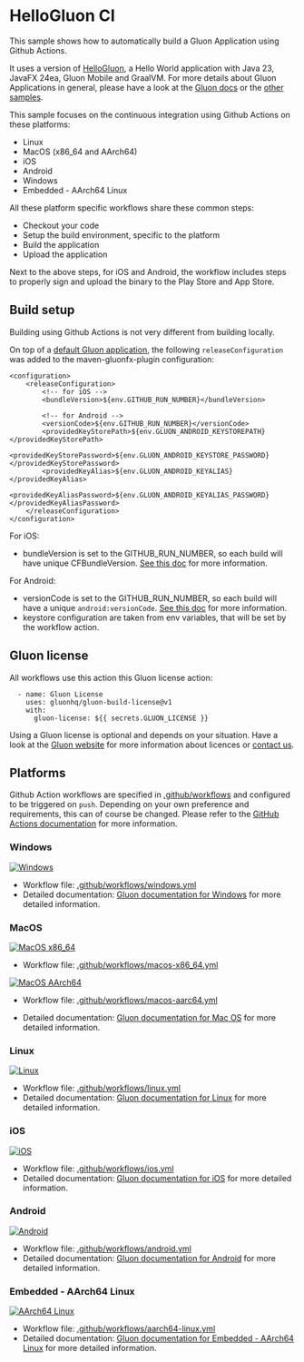 
# HelloGluon CI

This sample shows how to automatically build a Gluon Application using Github Actions.

It uses a version of [HelloGluon](https://github.com/gluonhq/gluon-samples/tree/master/HelloGluon), a Hello World application with Java 23, JavaFX 24ea, Gluon Mobile and GraalVM.
For more details about Gluon Applications in general, please have a look at the [Gluon docs](https://docs.gluonhq.com) or the [other samples](https://gluonhq.com/developers/samples/). 

This sample focuses on the continuous integration using Github Actions on these platforms:

* Linux
* MacOS (x86_64 and AArch64)
* iOS
* Android
* Windows
* Embedded - AArch64 Linux

All these platform specific workflows share these common steps:

* Checkout your code
* Setup the build environment, specific to the platform
* Build the application
* Upload the application

Next to the above steps, for iOS and Android, the workflow includes steps to properly sign and upload the binary to the Play Store and App Store.


## Build setup

Building using Github Actions is not very different from building locally.

On top of a [default Gluon application](https://docs.gluonhq.com/#_getting_started), the following `releaseConfiguration` was added to the maven-gluonfx-plugin configuration:

```
<configuration>
    <releaseConfiguration>
        <!-- for iOS -->
        <bundleVersion>${env.GITHUB_RUN_NUMBER}</bundleVersion>
        
        <!-- for Android -->
        <versionCode>${env.GITHUB_RUN_NUMBER}</versionCode>
        <providedKeyStorePath>${env.GLUON_ANDROID_KEYSTOREPATH}</providedKeyStorePath>
        <providedKeyStorePassword>${env.GLUON_ANDROID_KEYSTORE_PASSWORD}</providedKeyStorePassword>
        <providedKeyAlias>${env.GLUON_ANDROID_KEYALIAS}</providedKeyAlias>
        <providedKeyAliasPassword>${env.GLUON_ANDROID_KEYALIAS_PASSWORD}</providedKeyAliasPassword>
    </releaseConfiguration>
</configuration>
```

For iOS:
* bundleVersion is set to the GITHUB_RUN_NUMBER, so each build will have unique CFBundleVersion. [See this doc](https://docs.gluonhq.com/#platforms_ios_distribution_build) for more information.

For Android:
* versionCode is set to the GITHUB_RUN_NUMBER, so each build will have a unique `android:versionCode`. [See this doc](https://docs.gluonhq.com/#platforms_ios_distribution_build) for more information.
* keystore configuration are taken from env variables, that will be set by the workflow action.

## Gluon license

All workflows use this action this Gluon license action:

      - name: Gluon License
        uses: gluonhq/gluon-build-license@v1
        with:
          gluon-license: ${{ secrets.GLUON_LICENSE }}

Using a Gluon license is optional and depends on your situation.
Have a look at the [Gluon website](https://gluonhq.com/products/mobile/buy/) for more information about licences or [contact us](https://gluonhq.com/about-us/contact-us/).


## Platforms

Github Action workflows are specified in [.github/workflows](https://github.com/gluonhq/hello-gluon-ci/tree/master/.github/workflows) and configured to be triggered on `push`.
Depending on your own preference and requirements, this can of course be changed. Please refer to the [GitHub Actions documentation](https://docs.github.com/en/free-pro-team@latest/actions) for more information.

### Windows

[![Windows](https://github.com/gluonhq/hello-gluon-ci/actions/workflows/windows.yml/badge.svg)](https://github.com/gluonhq/hello-gluon-ci/actions/workflows/windows.yml)

* Workflow file: [.github/workflows/windows.yml](https://github.com/gluonhq/hello-gluon-ci/blob/master/.github/workflows/windows.yml)
* Detailed documentation: [Gluon documentation for Windows](https://docs.gluonhq.com/#platforms_windows) for more detailed information.

### MacOS

[![MacOS x86_64](https://github.com/gluonhq/hello-gluon-ci/actions/workflows/macos-x86_64.yml/badge.svg)](https://github.com/gluonhq/hello-gluon-ci/actions/workflows/macos-x86_64.yml)

* Workflow file: [.github/workflows/macos-x86_64.yml](https://github.com/gluonhq/hello-gluon-ci/blob/master/.github/workflows/macos-x86_64.yml)

[![MacOS AArch64](https://github.com/gluonhq/hello-gluon-ci/actions/workflows/macos-aarch64.yml/badge.svg)](https://github.com/gluonhq/hello-gluon-ci/actions/workflows/macos-aarch64.yml)

* Workflow file: [.github/workflows/macos-aarc64.yml](https://github.com/gluonhq/hello-gluon-ci/blob/master/.github/workflows/macos-aarch64.yml)

* Detailed documentation: [Gluon documentation for Mac OS](https://docs.gluonhq.com/#platforms_macos) for more detailed information.

### Linux

[![Linux](https://github.com/gluonhq/hello-gluon-ci/actions/workflows/linux.yml/badge.svg)](https://github.com/gluonhq/hello-gluon-ci/actions/workflows/linux.yml)

* Workflow file: [.github/workflows/linux.yml](https://github.com/gluonhq/hello-gluon-ci/blob/master/.github/workflows/linux.yml)
* Detailed documentation: [Gluon documentation for Linux](https://docs.gluonhq.com/#platforms_linux) for more detailed information.

### iOS

[![iOS](https://github.com/gluonhq/hello-gluon-ci/actions/workflows/ios.yml/badge.svg)](https://github.com/gluonhq/hello-gluon-ci/actions/workflows/ios.yml)

* Workflow file: [.github/workflows/ios.yml](https://github.com/gluonhq/hello-gluon-ci/blob/master/.github/workflows/ios.yml)
* Detailed documentation: [Gluon documentation for iOS](https://docs.gluonhq.com/#platforms_ios) for more detailed information.

### Android

[![Android](https://github.com/gluonhq/hello-gluon-ci/actions/workflows/android.yml/badge.svg)](https://github.com/gluonhq/hello-gluon-ci/actions/workflows/android.yml)

* Workflow file: [.github/workflows/android.yml](https://github.com/gluonhq/hello-gluon-ci/blob/master/.github/workflows/android.yml)
* Detailed documentation: [Gluon documentation for Android](https://docs.gluonhq.com/#platforms_android) for more detailed information.

### Embedded - AArch64 Linux

[![AArch64 Linux](https://github.com/gluonhq/hello-gluon-ci/actions/workflows/aarch64-linux.yml/badge.svg)](https://github.com/gluonhq/hello-gluon-ci/actions/workflows/aarch64-linux.yml)

* Workflow file: [.github/workflows/aarch64-linux.yml](https://github.com/gluonhq/hello-gluon-ci/blob/master/.github/workflows/aarch64-linux.yml)
* Detailed documentation: [Gluon documentation for Embedded - AArch64 Linux](https://docs.gluonhq.com/#platforms_embedded) for more detailed information.
